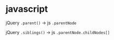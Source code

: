 # javascript
jQuery `.parent()` -> js `.parentNode`

jQuery `.siblings()` -> js `.parentNode.childNodes[]`
